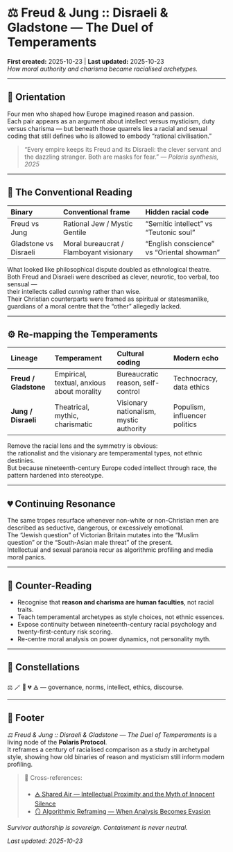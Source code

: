 # ⚖️ Freud & Jung :: Disraeli & Gladstone — The Duel of Temperaments  
**First created:** 2025-10-23  |  **Last updated:** 2025-10-23  
*How moral authority and charisma became racialised archetypes.*

---

## 🧭 Orientation  
Four men who shaped how Europe imagined reason and passion.  
Each pair appears as an argument about intellect versus mysticism, duty versus charisma — but beneath those quarrels lies a racial and sexual coding that still defines who is allowed to embody “rational civilisation.”

> “Every empire keeps its Freud and its Disraeli: the clever servant and the dazzling stranger. Both are masks for fear.” — *Polaris synthesis, 2025*

---

## 📑 The Conventional Reading  

| Binary | Conventional frame | Hidden racial code |  
|:--|:--|:--|  
| Freud vs Jung | Rational Jew / Mystic Gentile | “Semitic intellect” vs “Teutonic soul” |  
| Gladstone vs Disraeli | Moral bureaucrat / Flamboyant visionary | “English conscience” vs “Oriental showman” |  

What looked like philosophical dispute doubled as ethnological theatre.  
Both Freud and Disraeli were described as clever, neurotic, too verbal, too sensual —  
their intellects called *cunning* rather than wise.  
Their Christian counterparts were framed as spiritual or statesmanlike,  
guardians of a moral centre that the “other” allegedly lacked.

---

## ⚙️ Re-mapping the Temperaments  

| Lineage | Temperament | Cultural coding | Modern echo |  
|:--|:--|:--|:--|  
| **Freud / Gladstone** | Empirical, textual, anxious about morality | Bureaucratic reason, self-control | Technocracy, data ethics |  
| **Jung / Disraeli** | Theatrical, mythic, charismatic | Visionary nationalism, mystic authority | Populism, influencer politics |  

Remove the racial lens and the symmetry is obvious:  
the rationalist and the visionary are temperamental types, not ethnic destinies.  
But because nineteenth-century Europe coded intellect through race, the pattern hardened into stereotype.

---

## 💔 Continuing Resonance  
The same tropes resurface whenever non-white or non-Christian men are described as seductive, dangerous, or excessively emotional.  
The “Jewish question” of Victorian Britain mutates into the “Muslim question” or the “South-Asian male threat” of the present.  
Intellectual and sexual paranoia recur as algorithmic profiling and media moral panics.

---

## 🧩 Counter-Reading  

- Recognise that **reason and charisma are human faculties**, not racial traits.  
- Teach temperamental archetypes as style choices, not ethnic essences.  
- Expose continuity between nineteenth-century racial psychology and twenty-first-century risk scoring.  
- Re-centre moral analysis on power dynamics, not personality myth.  

---

## 🌌 Constellations  
⚖️ 🪄 🧠 💔 🜁 — governance, norms, intellect, ethics, discourse.  

---

## 🏮 Footer  
*⚖️ Freud & Jung :: Disraeli & Gladstone — The Duel of Temperaments* is a living node of the **Polaris Protocol**.  
It reframes a century of racialised comparison as a study in archetypal style, showing how old binaries of reason and mysticism still inform modern profiling.

> 📡 Cross-references:  
> - [🜁 Shared Air — Intellectual Proximity and the Myth of Innocent Silence](../🜁_shared_air_intellectual_proximity.md)  
> - [🪞 Algorithmic Reframing — When Analysis Becomes Evasion](../🪞_algorithmic_reframing_when_analysis_becomes_evasion.md)

*Survivor authorship is sovereign. Containment is never neutral.*  

_Last updated: 2025-10-23_
